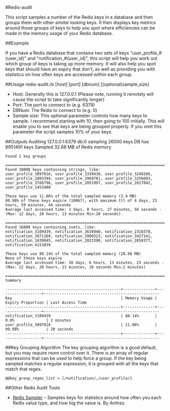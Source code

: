 #Redis-audit

This script samples a number of the Redis keys in a database and then groups them with other *similar* looking keys. It then displays key 
metrics around those groups of keys to help you spot where efficiencies can be made in the memory usage of your Redis database.

##Example

If you have a Redis database that contains two sets of keys "user\_profile\_#{user\_id}" and "notification\_#{user\_id}", this script will
help you work out which group of keys is taking up more memory. It will also help you spot keys that should have an expiry that don't, as well
as providing you with statistics on how often keys are accessed within each group.

##Usage
    redis-audit.rb [host] [port] [dbnum] [(optional)sample_size]
  
- Host: Generally this is 127.0.0.1 (Please note, running it remotely will cause the script to take significantly longer)
- Port: The port to connect to (e.g. 6379)
- DBNum: The Redis to connect to (e.g. 0)
- Sample size: This optional parameter controls how many keys to sample. I recommend starting with 10, then going to 100 initially. This
will enable you to see that keys are being grouped properly. If you omit this parameter the script samples 10% of your keys.

##Outputs
    Auditing 127.0.0.1:6379 db:0 sampling 26000 keys
    DB has 8951491 keys
    Sampled 32.88 MB of Redis memory

    Found 2 key groups

    ==============================================================================  
    Found 10000 keys containing strings, like:  
    user_profile_3897016, user_profile_3339430, user_profile_3240266, user_profile_2883394, user_profile_3969781, user_profile_3256693, user_profile_3766796, user_profile_2051997, user_profile_2817842, user_profile_1453480

    These keys use 11.86% of the total sampled memory (3.9 MB)  
    99.98% of these keys expire (10067), with maximum ttl of 4 days, 23 hours, 59 minutes, 44 seconds  
    Average last accessed time: 1 days, 8 hours, 27 minutes, 56 seconds - (Max: 12 days, 20 hours, 13 minutes Min:20 seconds)  

    ==============================================================================  
    Found 16000 keys containing zsets, like:  
    notification_3109439, notification_3634040, notification_2318378, notification_3871169, notification_3980323, notification_3427141, notification_1639845, notification_2823390, notification_2658377, notification_4153039

    These keys use 88.14% of the total sampled memory (28.98 MB)  
    None of these keys expire  
    Average last accessed time: 10 days, 6 hours, 13 minutes, 23 seconds - (Max: 12 days, 20 hours, 13 minutes, 10 seconds Min:2 minutes)  
  
    ==============================================================================  
    Summary  
  
    ---------------------------------------------------+--------------+-------------------+---------------------------------------------------  
    Key                                                | Memory Usage | Expiry Proportion | Last Access Time                                    
    ---------------------------------------------------+--------------+-------------------+---------------------------------------------------  
    notification_3109439                               | 88.14%       | 0.0%              | 2 minutes                               
    user_profile_3897016                               | 11.86%       | 99.98%            | 20 seconds  
    ---------------------------------------------------+--------------+-------------------+---------------------------------------------------  

##Key Grouping Algorithm
The key grouping algorithm is a good default, but you may require more control over it. There is an array of regular expressions that can be used to help force a group.
If the key being sampled matches a regular expression, it is grouped with all the keys that match that regex.

    @@key_group_regex_list = [/notification/,/user_profile/]
  
##Other Redis Audit Tools
- [Redis Sampler](https://github.com/antirez/redis-sampler) - Samples keys for statistics around how often you each Redis value type, and how big the value is. By Antirez.